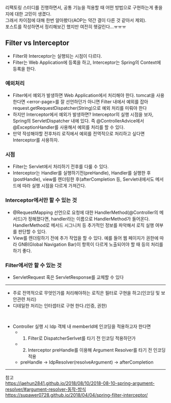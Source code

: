 리팩토링 스터디를 진행하면서, 공통 기능을 적용할 때 어떤 방법으로 구현하는게 좋을지에 대한 고민이 생겼다.  
그래서 차이점에 대해 한번 알아봤다(AOP는 약간 결이 다른 것 같아서 제외).  
포스트를 작성하면서 정리해보긴 했지만 여전히 헷갈린다...ㅠㅠㅠ

## Filter vs Interceptor

- Filter와 Interceptor는 실행되는 시점이 다르다.
- Filter는 Web Application에 등록을 하고, Interceptor는 Spring의 Context에 등록을 한다.

### 예외처리

- Filter에서 예외가 발생하면 Web Application에서 처리해야 한다. 
tomcat을 사용한다면 \<error-page>를 잘 선언하던가 아니면 Filter 내에서 예외를 잡아 request.getRequestDispatcher(String)으로 예외 처리를 미뤄야 한다
- 하지만 Interceptor에서 예외가 발생하면? Interceptor의 실행 시점을 보자, Spring의 ServletDispatcher 내에 있다. 
즉 @ControllerAdvice에서 @ExceptionHandler를 사용해서 예외를 처리를 할 수 있다.
- 만약 작성해야할 전후처리 로직에서 예외를 전역적으로 처리하고 싶다면 Interceptor를 사용하자.

### 시점
- Filter는 Servlet에서 처리하기 전후를 다룰 수 있다.
- Interceptor는 Handler를 실행하기전(preHandle), Handler를 실행한 후(postHandle), view를 렌더링한 후(afterCompletion 등, Servlet내에서도 메서드에 따라 실행 시점을 다르게 가져간다.

### Interceptor에서만 할 수 있는 것
- @RequestMapping 선언으로 요청에 대한 HandlerMethod(@Controller의 메서드)가 정해졌다면, handler라는 이름으로 HandlerMethod가 들어온다. HandlerMethod로 메서드 시그니처 등 추가적인 정보를 파악해서 로직 실행 여부를 판단할 수 있다.
- View를 렌더링하기 전에 추가 작업을 할 수 있다. 예를 들어 웹 페이지가 권한에 따라 GNB(Global Navigation Bar)이 항목이 다르게 노출되어야 할 때 등의 처리를 하기 좋다.

### Filter에서만 할 수 있는 것
- ServletRequest 혹은 ServletResponse를 교체할 수 있다

* * *

- 주로 전역적으로 무엇인가를 처리해야하는 로직은 필터로 구현을 하고(인코딩 및 보안관련 처리)
- 디테일한 처리는 인터셉터로 구현 한다.(인증, 권한)
<br>

- Controller 실행 시 Idp 객체 내 memberId에 인코딩을 적용하고자 한다면
    - 1. Filter로 DispatcherSerlvet를 타기 전 인코딩 적용하던가
    - 2. Interceptor preHandle를 이용해 Argument Resolver를 타기 전 인코딩 적용
    - preHandle -> IdpResolver(resolveArgument) -> afterCompletion



* * *

참고  
https://jaehun2841.github.io/2018/08/10/2018-08-10-spring-argument-resolver/#argument-resolver-동작-방식  
https://supawer0728.github.io/2018/04/04/spring-filter-interceptor/  
